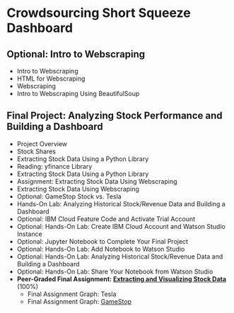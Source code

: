 # Crowdsourcing Short Squeeze Dashboard
## Optional: Intro to Webscraping
- Intro to Webscraping
- HTML for Webscraping
- Webscraping
- Intro to Webscraping Using BeautifulSoup
## Final Project: Analyzing Stock Performance and Building a Dashboard
- Project Overview
- Stock Shares
- Extracting Stock Data Using a Python Library
- Reading: yfinance Library
- Extracting Stock Data Using a Python Library
- Assignment: Extracting Stock Data Using Webscraping
- Extracting Stock Data Using Webscraping
- Optional: GameStop Stock vs. Tesla
- Hands-On Lab: Analyzing Historical Stock/Revenue Data and Building a Dashboard
- Optional: IBM Cloud Feature Code and Activate Trial Account
- Optional: Hands-On Lab: Create IBM Cloud Account and Watson Studio Instance
- Optional: Jupyter Notebook to Complete Your Final Project
- Optional: Hands-On Lab: Add Notebook to Watson Studio
- Optional: Hands-On Lab: Analyzing Historical Stock/Revenue Data and Building a Dashboard
- Optional: Hands-On Lab: Share Your Notebook from Watson Studio
- **Peer-Graded Final Assignment: [Extracting and Visualizing Stock Data](https://github.com/KailaniBailey/IBM-Data-Science-Professional-Certificate/blob/main/05.%20Python%20Project%20for%20Data%20Science/Week%201%3A%20Crowdsourcing%20Short%20Squeeze%20Dashboard/Extracting-and-Visualizing-Stock-Data.ipynb)** (100%)
    - Final Assignment Graph: Tesla
    - Final Assignment Graph: [GameStop](https://github.com/KailaniBailey/IBM-Data-Science-Professional-Certificate/blob/main/05.%20Python%20Project%20for%20Data%20Science/Week%201%3A%20Crowdsourcing%20Short%20Squeeze%20Dashboard/GRAPHS-GameStop-Extracting-and-Visualizing-Stock-Data.pdf)

